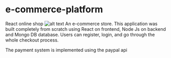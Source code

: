 # e-commerce-platform
React online shop
![alt text](http://127.0.0.1:5501/images/shoesGenius1.png)
An e-commerce store. This application was built completely from scratch using React on frontend, Node Js on backend and Mongo DB database. Users can register, login, and go through the whole checkout process.

The payment system is implemented using the paypal api
